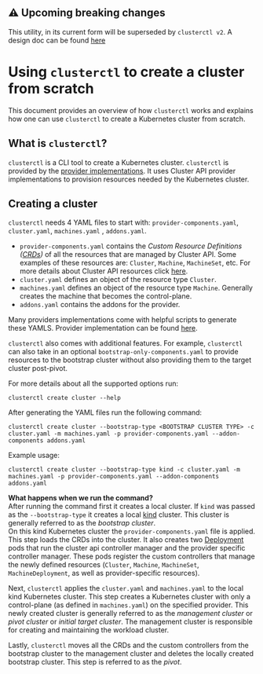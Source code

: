 <aside class="note warning">
<h1>⚠️ Upcoming breaking changes</h1>

This utility, in its current form will be superseded by `clusterctl v2`. A design doc can be found [here](https://github.com/kubernetes-sigs/cluster-api/blob/master/docs/proposals/20191016-clusterctl-redesign.md) 

</aside>

# Using `clusterctl` to create a cluster from scratch

This document provides an overview of how `clusterctl` works and explains how one can use `clusterctl`
to create a Kubernetes cluster from scratch.

## What is `clusterctl`?

`clusterctl` is a CLI tool to create a Kubernetes cluster. `clusterctl` is provided by the [provider implementations](https://cluster-api.sigs.k8s.io/reference/providers).
It uses Cluster API provider implementations to provision resources needed by the Kubernetes cluster.

## Creating a cluster

`clusterctl` needs 4 YAML files to start with: `provider-components.yaml`, `cluster.yaml`, `machines.yaml` ,
`addons.yaml`.

* `provider-components.yaml` contains the *Custom Resource Definitions ([CRDs](https://Kubernetes.io/docs/concepts/extend-Kubernetes/api-extension/custom-resources/))* 
of all the resources that are managed by Cluster API. Some examples of these resources
are: `Cluster`, `Machine`, `MachineSet`, etc. For more details about Cluster API resources
click [here](https://cluster-api.sigs.k8s.io/architecture/controllers).
* `cluster.yaml` defines an object of the resource type `Cluster`.
* `machines.yaml` defines an object of the resource type `Machine`. Generally creates the machine
that becomes the control-plane.
* `addons.yaml` contains the addons for the provider.

Many providers implementations come with helpful scripts to generate these YAMLS. Provider implementation
can be found [here](https://cluster-api.sigs.k8s.io/reference/providers).  

`clusterctl` also comes with additional features. For example, `clusterctl` can also take in an optional
`bootstrap-only-components.yaml` to provide resources to the bootstrap cluster without also providing them
to the target cluster post-pivot.

For more details about all the supported options run:

```
clusterctl create cluster --help
```

After generating the YAML files run the following command:

```
clusterctl create cluster --bootstrap-type <BOOTSTRAP CLUSTER TYPE> -c cluster.yaml -m machines.yaml -p provider-components.yaml --addon-components addons.yaml
```

Example usage:

```
clusterctl create cluster --bootstrap-type kind -c cluster.yaml -m machines.yaml -p provider-components.yaml --addon-components addons.yaml
```

**What happens when we run the command?**  
After running the command first it creates a local cluster. If `kind` was passed as the `--bootstrap-type`
it creates a local [kind](https://kind.sigs.k8s.io/) cluster. This cluster is generally referred to as the *bootstrap cluster*.  
On this kind Kubernetes cluster the `provider-components.yaml` file is applied. This step loads the CRDs into
the cluster. It also creates two [Deployment](https://kubernetes.io/docs/concepts/workloads/controllers/deployment/)
pods that run the cluster api controller manager and the provider specific controller manager. These pods register 
the custom controllers that manage the newly defined resources (`Cluster`, `Machine`, `MachineSet`, `MachineDeployment`, 
as well as provider-specific resources).  

Next, `clusterctl` applies the `cluster.yaml` and `machines.yaml` to the local kind Kubernetes cluster. This
step creates a Kubernetes cluster with only a control-plane (as defined in `machines.yaml`) on the specified
provider. This newly created cluster is generally referred to as the *management cluster* or *pivot cluster*
or *initial target cluster*. The management cluster is responsible for creating and maintaining the workload cluster.  
  
Lastly, `clusterctl` moves all the CRDs and the custom controllers from the bootstrap cluster to the
management cluster and deletes the locally created bootstrap cluster. This step is referred to as the *pivot*.
